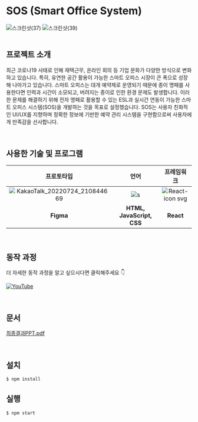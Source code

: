 # SOS (Smart Office System)
![스크린샷(37)](https://user-images.githubusercontent.com/65504940/180645194-ee264ef5-c4ad-43e3-86f4-5deead515c71.png)
![스크린샷(39)](https://user-images.githubusercontent.com/65504940/180645349-3fceaf26-63b0-469e-9429-12be142d39c0.png)
<br>
<br>
## 프로젝트 소개
최근 코로나19 사태로 인해 재택근무, 온라인 회의 등 기업 문화가 다양한 방식으로 변화하고 있습니다. 특히, 유연한 공간 활용이 가능한 스마트 오피스 시장이 큰 폭으로 성장해 나아가고 있습니다. 스마트 오피스는 대개 예약제로 운영되기 때문에 종이 명패를 사용한다면 인력과 시간이 소모되고, 버려지는 종이로 인한 환경 문제도 발생합니다. 이러한 문제를 해결하기 위해 전자 명패로 활용할 수 있는 ESL과 실시간 연동이 가능한 스마트 오피스 시스템(SOS)을 개발하는 것을 목표로 설정했습니다. SOS는 사용자 친화적인 UI/UX를 지향하며 정확한 정보에 기반한 예약 관리 시스템을 구현함으로써 사용자에게 만족감을 선사합니다.

<br>

## 사용한 기술 및 프로그램


|                  프로토타입                   |                     언어                     |                   프레임워크                    |
| :-------------------------------------------: | :------------------------------------------: | :---------------------------------------------: |
| ![KakaoTalk_20220724_210844669](https://user-images.githubusercontent.com/65504940/180646437-8289992f-78ba-4c06-ab75-1c47b071031d.jpg) | ![s](https://user-images.githubusercontent.com/65504940/180646898-266ddb80-4e3d-4583-992e-2557c04e7a85.jpeg) | ![React-icon svg](https://user-images.githubusercontent.com/65504940/180646740-1fa00e62-72c2-400b-9215-defe0d058f60.png)|
|                   **Figma**                   |                   **HTML, JavaScript, CSS**                   |                   **React**                   |

<br>

## 동작 과정
더 자세한 동작 과정을 알고 싶으시다면 클릭해주세요 👇

[![YouTube](https://img.youtube.com/vi/YBxEm7mVuEE/0.jpg)](https://www.youtube.com/watch?v=YBxEm7mVuEE)

<br>

## 문서
[최종결과PPT.pdf](https://github.com/team-asos/sos-client/files/9442897/PPT.pdf)

<br>

## 설치

```bash
$ npm install
```

## 실행

```bash
$ npm start
```
